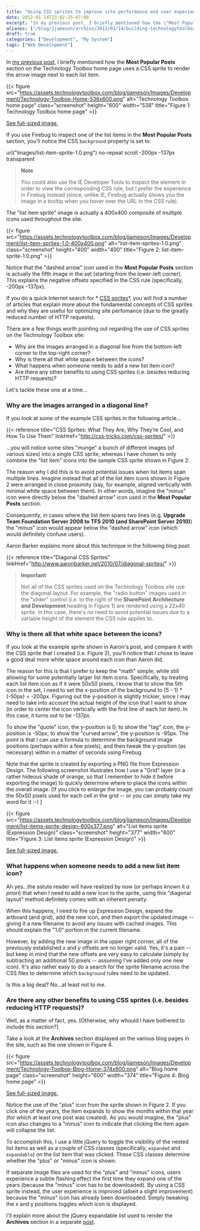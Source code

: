 ```yaml
---
title: "Using CSS sprites to improve site performance and user experience (a.k.a. Building TechnologyToolbox.com, part 11)"
date: 2012-01-14T23:02:25-07:00
excerpt: "In my previous post, I briefly mentioned how the \"Most Popular Posts\" section on the Technology Toolbox home page uses a CSS sprite to render the arrow image next to each list item. In this post, I explain more about how CSS sprites are used on the site, why they are valuable, and some caveats when using them."
aliases: ["/blog/jjameson/archive/2012/01/14/building-technologytoolbox-com-part-11.aspx"]
draft: true
categories: ["Development", "My System"]
tags: ["Web Development"]
---
```


In
[my previous post](/blog/jjameson/2012/01/06/building-technologytoolbox-com-part-10),
I briefly mentioned how the **Most Popular Posts** section on the Technology
Toolbox home page uses a CSS sprite to render the arrow image next to each list
item.

{{< figure src="https://assets.technologytoolbox.com/blog/jjameson/Images/Development/Technology-Toolbox-Home-538x600.png" alt="Technology Toolbox home page" class="screenshot" height="600" width="538" title="Figure 1: Technology Toolbox home page" >}}

[See full-sized image.](https://assets.technologytoolbox.com/blog/jjameson/Images/Development/Technology-Toolbox-Home-1058x1179.png)

If you use Firebug to inspect one of the list items in the **Most Popular
Posts** section, you'll notice the CSS `background` property is set to:

url("Images/list-item-sprite-1.0.png") no-repeat scroll -200px -137px transparent

> **Note**
>
> You could also use the IE Developer Tools to inspect the element in order to
> view the corresponding CSS rule, but I prefer the experience in Firebug
> instead (since, unlike IE, Firebug actually shows you the image in a tooltip
> when you hover over the URL in the CSS rule).

The "list item sprite" image is actually a 400x400 composite of multiple icons
used throughout the site.

{{< figure src="https://assets.technologytoolbox.com/blog/jjameson/Images/Development/list-item-sprites-1.0-400x400.png" alt="list-item-sprites-1.0.png" class="screenshot" height="400" width="400" title="Figure 2: list-item-sprite-1.0.png" >}}

Notice that the "dashed arrow" icon used in the **Most Popular Posts** section
is actually the fifth image in the set (starting from the lower-left corner).
This explains the negative offsets specified in the CSS rule (specifically,
-200px -137px).

If you do a quick Internet search for *
[CSS sprites](http://www.google.com/search?q=CSS+sprites)*, you will find a
number of articles that explain more about the fundamental concepts of CSS
sprites and why they are useful for optimizing site perfomance (due to the
greatly reduced number of HTTP requests).

There are a few things worth pointing out regarding the use of CSS sprites on
the Technology Toolbox site:

- Why are the images arranged in a diagonal line from the bottom-left corner to the top-right corner?
- Why is there all that white space between the icons?
- What happens when someone needs to add a new list item icon?
- Are there any other benefits to using CSS sprites (i.e. besides reducing HTTP requests)?

Let's tackle these one at a time...

### Why are the images arranged in a diagonal line?

If you look at some of the example CSS sprites in the following article...

{{< reference title="CSS Sprites: What They Are, Why They’re Cool, and How To Use Them" linkHref="http://css-tricks.com/css-sprites/" >}}

...you will notice some sites "munge" a bunch of different images (of various
sizes) into a single CSS sprite, whereas I have chosen to only combine the "list
item" icons into the sample CSS sprite shown in Figure 2.

The reason why I did this is to avoid potential issues when list items span
multiple lines. Imagine instead that all of the list item icons shown in Figure
2 were arranged in close proximity (say, for example, aligned vertically with
minimal white space between them). In other words, imagine the "minus" icon were
directly below the "dashed arrow" icon used in the **Most Popular Posts**
section.

Consequently, in cases where the list item spans two lines (e.g. **Upgrade Team
Foundation Server 2008 to TFS 2010 (and SharePoint Server 2010)**) the "minus"
icon would appear below the "dashed arrow" icon (which would definitely confuse
users).

Aaron Barker explains more about this technique in the following blog post:

{{< reference title="Diagonal CSS Sprites" linkHref="http://www.aaronbarker.net/2010/07/diagonal-sprites/" >}}

> **Important**
>
> Not all of the CSS sprites used on the Technology Toolbox site use the
> diagonal layout. For example, the "radio button" images used in the "slider"
> control (i.e. to the right of the **SharePoint Architecture and Development**
> heading in Figure 1) are rendered using a 22x40 sprite. In this case, there's
> no need to avoid potential issues due to a variable height of the element the
> CSS rule applies to.

### Why is there all that white space between the icons?

If you look at the example sprite shown in Aaron's post, and compare it with the
CSS sprite that I created (i.e. Figure 2), you'll notice that I chose to leave a
good deal more white space around each icon than Aaron did.

The reason for this is that I prefer to keep the "math" simple, while still
allowing for some potentially larger list item icons. Specifically, by treating
each list item icon as if it were 50x50 pixels, I know that to show the 5th icon
in the set, I need to set the x-position of the background to (5 - 1) \* (-50px)
= -200px. Figuring out the y-position is slightly trickier, since I may need to
take into account the actual height of the icon that I want to show (in order to
center the icon vertically with the first line of each list item). In this case,
it turns out to be -137px.

To show the "quote" icon, the y-position is 0; to show the "tag" icon, the
y-position is -50px; to show the "curved arrow", the y-position is -95px. The
point is that I can use a formula to determine the background image positions
(perhaps within a few pixels), and then tweak the y-position (as necessary)
within in a matter of seconds using Firebug.

Note that the sprite is created by exporting a PNG file from Expression Design.
The following screenshot illustrates how I use a "Grid" layer (in a rather
hideous shade of orange, so that I remember to hide it before exporting the
image) to quickly determine where to place the icons within the overall image.
[If you click to enlarge the image, you can probably count the 50x50 pixels used
for each cell in the grid -- or you can simply take my word for it :-) ]

{{< figure src="https://assets.technologytoolbox.com/blog/jjameson/Images/Development/list-items-sprite-design-600x377.png" alt="List items sprite (Expression Design)" class="screenshot" height="377" width="600" title="Figure 3: List items sprite (Expression Design)" >}}

[See full-sized image.](https://assets.technologytoolbox.com/blog/jjameson/Images/Development/list-items-sprite-design-1594x1001.png)

### What happens when someone needs to add a new list item icon?

Ah yes...the astute reader will have realized by now (or perhaps known it *a
priori*) that when I need to add a new icon to the sprite, using this "diagonal
layout" method definitely comes with an inherent penalty.

When this happens, I need to fire up Expression Design, expand the artboard (and
grid), add the new icon, and then export the updated image -- giving it a new
filename to avoid any issues with cached images. This should explain the "1.0"
portion in the current filename.

However, by adding the new image in the upper right corner, all of the
previously established <var>x</var> and <var>y</var> offsets are no longer
valid. Yes, it's a pain -- but keep in mind that the new offsets are very easy
to calculate (simply by subtracting an additional 50 pixels -- assuming I've
added only one new icon). It's also rather easy to do a search for the sprite
filename across the CSS files to determine which `background` rules need to be
updated.

Is this a big deal? No...at least not to me.

### Are there any other benefits to using CSS sprites (i.e. besides reducing HTTP requests)?

Well, as a matter of fact, yes. [Otherwise, why whould I have bothered to
include this section?]

Take a look at the **Archives** section displayed on the various blog pages in
the site, such as the one shown in Figure 4.

{{< figure src="https://assets.technologytoolbox.com/blog/jjameson/Images/Development/Technology-Toolbox-Blog-Home-374x600.png" alt="Blog home page" class="screenshot" height="600" width="374" title="Figure 4: Blog home page" >}}

[See full-sized image.](https://assets.technologytoolbox.com/blog/jjameson/Images/Development/Technology-Toolbox-Blog-Home-1058x1699.png)

Notice the use of the "plus" icon from the sprite shown in Figure 2. If you
click one of the years, the item expands to show the months within that year
(for which at least one post was created). As you would imagine, the "plus" icon
also changes to a "minus" icon to indicate that clicking the item again will
collapse the list.

To accomplish this, I use a little jQuery to toggle the visibility of the nested
list items as well as a couple of CSS classes (specifically, `expanded` and
`expandable`) on the list item that was clicked. These CSS classes determine
whether the "plus" or "minus" icon is shown.

If separate image files are used for the "plus" and "minus" icons, users
experience a subtle flashing effect the first time they expand one of the years
(because the "minus" icon has to be downloaded). By using a CSS sprite instead,
the user experience is improved (albeit a slight improvement) because the
"minus" icon has already been downloaded. Simply tweaking the x and y positions
toggles which icon is displayed.

I'll explain more about the jQuery expandable list used to render the
**Archives** section in a separate
[post](/blog/jjameson/2012/01/16/building-technologytoolbox-com-part-12).

